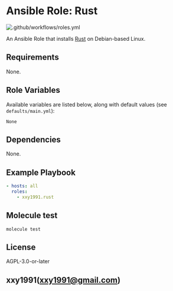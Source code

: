 Ansible Role: Rust
=========

![.github/workflows/roles.yml](https://github.com/xxy1991/ansible-collection-debase/actions/workflows/roles.yml/badge.svg)

An Ansible Role that installs [Rust](https://www.rust-lang.org) on Debian-based Linux.

Requirements
------------

None.

Role Variables
--------------

Available variables are listed below, along with default values (see `defaults/main.yml`):

    None

Dependencies
------------

None.

Example Playbook
----------------

```yaml
- hosts: all
  roles:
    - xxy1991.rust
```

Molecule test
-------------

```shell
molecule test
```

License
-------

AGPL-3.0-or-later

xxy1991(xxy1991@gmail.com)
------------------
